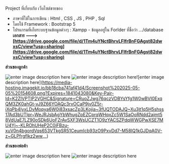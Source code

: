 Project ที่เกี่ยบกับ เว็บไซต์ขายของ

-   ภาษาที่ใช้ในการเขียน : Html , CSS , JS , PHP , Sql
-   โดยใช้ Framework : Bootstrap 5
-   โปรแกรมที่เก็บระบบฐานข้อมูลต่างๆ : Xampp - ข้อมูลอยู่ใน Forlder ที่ชื่อว่า .../database
**เอกสาร --->  [https://drive.google.com/file/d/1Tm4uYNctBhrvLFlfrBnFGAgst82dwxsC/view?usp=sharing](https://drive.google.com/file/d/1Tm4uYNctBhrvLFlfrBnFGAgst82dwxsC/view?usp=sharing)**

**ส่วนของลูกค้า**

![enter image description here](https://media-hosting.imagekit.io/ef536151e1434ba5/Screenshot%202025-05-05%20154506.png?Expires=1841043080&Key-Pair-Id=K2ZIVPTIP2VGHC&Signature=ADGhisehKmT9i4kxDLjWQ2bSTcV8E~ObOavZPFeABVS1H9BIOYF5DRJaGTqRzUkpNHzexTkvBlgAEdYy9XVsrRxJjf3Ne8kKaq9NH5NNVlVbtx0CHV9K-BoR~v4uyGyHztJVIfZNeHDWxuGkanOLl5O5nv3tYvhMw-P2SyAuTkfeJEJCB1De3pkw1ly-r0LwJagIyAHe6QFYAsxW5PXOknIqEDNDQUGW1gtdaMhDJgNswoXGrKRlMb1WXizhgS7anN2SAcRGSMjF2XBxQG3AJY14NnhiQVrF8Tj6E6X9H4GQIOZpkDkHFD06Op3jZC9lSruKvEgfhX3~7MuadhPlSw__)
![enter image description here](https://media-hosting.imagekit.io/58d9fb4ff4114446/Screenshot%202025-05-05%20154558.png?Expires=1841043080&Key-Pair-Id=K2ZIVPTIP2VGHC&Signature=QnFkELcGWfj1KvdMgRTHHgQmyROKInXErakonUT1chvNTAkMYrKRU6KVQ6vnSsszzlm48hxlqQyXbUbX-GOhfToEIxmwIvP1bkXCLVEsSzXShmaOGrQ90QbrS3oUyEsJ-XBisirGPNppSsQ~lRHSrZ1C6crTcJfjxmPi9DD5OGoLGTSQpuYwm42Or7Xxo3VmCHybiSM6gHTYMzYtceVw2~k1BXcwEkw2T0jXX3btGMAsUi2U46irtlPlExzHUs~iqAdOaxP1WY3gO7TuOhNhhRxY9TDlT2YUx3SHobZLoM2DTl-0hrQ9tYzL0XhQAAJgCRlahvzFeC~SjDtFydsm5w__)![enter image description here](https://media-hosting.imagekit.io/bb18cba741af41d4/Screenshot%202025-05-05%20154608.png?Expires=1841043080&Key-Pair-Id=K2ZIVPTIP2VGHC&Signature=CRuoZJwg76qczVDBYsYfg1W0wBVI0ExqQM3ZK0ahGt-vJ9Z66YOAQc3rvOCaP9jv0Z5r-iXqPb4IyxLDvMopya6W0j83xsacZp3LKojia~3fUQTODAJQ~Xu3jt1q5H5shss17Ad3bUTIpr~WeJRJsbAgYbWhugZpEZCprqWHqxZc5W1SaOoRNdd2ajmt58VdUaE7LZ90oSDk6UoFZrAvSXF3WsUCZT1O9zYACSZPdqWWGPwXSE7MU4Yj~-KLROhUHeP2C0iFBzu-xuV0n4bgordVqs653VTkgSR51CeumIcb93zO9PxvDd7-M58IQ1kGJDqA0V-z~GLPfrgflkz2ww__)

**ส่วนของพ่อค้า**

![enter image description here](https://media-hosting.imagekit.io/a8a9ad76a76a4b82/Screenshot%202025-05-05%20154634.png?Expires=1841043080&Key-Pair-Id=K2ZIVPTIP2VGHC&Signature=dIjrpxRHjFffTreoNo3-GkqQczdZY5u-It1pB5KwLJ0Eb2ilrEH6Z~57NDtT-qvLH-fRuFMLkO0Yt1YGgaJhY9YXjm4XIucbnipMpTxENjJrLaVEFjzy~qvdhOdMBXfiHJAoN-nElrTuA5eG5eiR16m1LOlkKnZRWzNcOcbkpoeCSnjkKxpfu51ohI0hGpREkLA1sxVdQGsmXCVddjzyc5U5~0uTxNXAdwqfJNBu6JXv69ajSYSSPZxmtLcW5sGdszdDJNoUmkRlqIk4fefGUSoxWT8yTBSC6C7TqcowltCERbl8kQLhrq7YOG4QEsswVDk7Bq4dWi2b9G9TJy8XkQ__)
![enter image description here](https://media-hosting.imagekit.io/029720f3582f402c/Screenshot%202025-05-05%20154702.png?Expires=1841043080&Key-Pair-Id=K2ZIVPTIP2VGHC&Signature=vNjdqypq36uxI1zkkXHja7kTd3lKn1BjCUBXeyLoyHy2k7rs1sPCez6-97tSnQ1u~YPvsQxqbmJWmv-c3Iw6wE94V536oiqayI6NcITVjGwHjoQQQ3q01pwV1ulagArxPftwPZAvfK9pm1eENDHzkQIuTTDawqudYEbQv~ZUafKkMgC1GRi5iShufBVNN1cCaUyGvzVZXrQoMTf~G6f4nqc025mWV3qEnTc57vo3zEtZDptUlfWOqVrbT9LqoaL4TjkwXlHCbGGoCzrndUBTLSpsYiDV4~~1aKUcC5THcWyLR4B7q5yhjVE8vUvksWwkE1IkgfiEPPD5xOndos2XTg__)
